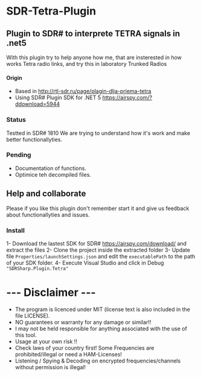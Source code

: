# SDR-Tetra-Plugin
## Plugin to SDR# to interprete TETRA signals in .net5

With this plugin try to help anyone how me, that are insterested in how works Tetra radio links, and try this in laboratory Trunked Radios

#### Origin
- Based in http://rtl-sdr.ru/page/plagin-dlja-priema-tetra
- Using SDR# Plugin SDK for .NET 5 https://airspy.com/?ddownload=5944

### Status
Testted in SDR# 1810
We are trying to understand how it's work and make better functionallyties.

### Pending
- Documentation of functions.
- Optimice teh decompiled files.

## Help and collaborate
Please if you like this plugin don't remember start it and give us feedback about functionallyties and issues.
### Install
1- Download the lastest SDK for SDR# https://airspy.com/download/ and extract the files
2- Clone the project inside the extracted folder
3- Update file ``Properties/launchSettings.json`` and edit the ``executablePath`` to the path of your SDK folder.
4- Execute Visual Studio and click in Debug `"SDRSharp.Plugin.Tetra"`

# --- Disclaimer ---

* The program is licenced under MIT (license text is also included in the file LICENSE).
* NO guarantees or warranty for any damage or similar!!
* I may not be held responsible for anything associated with the use of this tool.
* Usage at your own risk !!
* Check laws of your country first! Some Frequencies are prohibited/illegal or need a HAM-Licenses!
* Listening / Spying & Decoding on encrypted frequencies/channels without permission is illegal!


